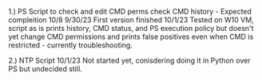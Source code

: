1.) PS Script to check and edit CMD perms check CMD history - Expected compleition 10/8
    9/30/23
      First version finished
    10/1/23
      Tested on W10 VM, script as is prints history, CMD status, and PS execution policy but doesn't yet change CMD permissions and prints false positives even when CMD is restricted - currently troubleshooting.

2.) NTP Script
    10/1/23
      Not started yet, conisdering doing it in Python over PS but undecided still. 
